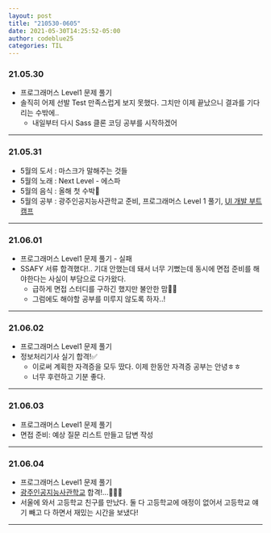 ```yaml
---
layout: post
title: "210530-0605"
date: 2021-05-30T14:25:52-05:00
author: codeblue25
categories: TIL
---
```


<h3>21.05.30</h3>

- 프로그래머스 Level1 문제 풀기
- 솔직히 어제 선발 Test 만족스럽게 보지 못했다. 그치만 이제 끝났으니 결과를 기다리는 수밖에..
  - 내일부터 다시 Sass 클론 코딩 공부를 시작하겠어

---

<h3>21.05.31</h3>

- 5월의 도서 : 마스크가 말해주는 것들
- 5월의 노래 : Next Level - 에스파
- 5월의 음식 : 올해 첫 수박🍉
- 5월의 공부 : 광주인공지능사관학교 준비, 프로그래머스 Level 1 풀기, [UI 개발 부트캠프](https://edu.goorm.io/lecture/25681/%EA%B9%80%EB%B2%84%EA%B7%B8%EC%9D%98-ui-%EA%B0%9C%EB%B0%9C-%EB%B6%80%ED%8A%B8%EC%BA%A0%ED%94%84-%EA%B2%BD%EB%A0%A5%EA%B0%99%EC%9D%80-%EC%8B%A0%EC%9E%85%EC%9C%BC%EB%A1%9C-%EB%A0%88%EB%B2%A8%EC%97%85)

---

<h3>21.06.01</h3>

- 프로그래머스 Level1 문제 풀기 - 실패
- SSAFY 서류 합격했다!.. 기대 안했는데 돼서 너무 기뻤는데 동시에 면접 준비를 해야한다는 사실이 부담으로 다가왔다.
  - 급하게 면접 스터디를 구하긴 했지만 불안한 맘🤸‍♂️
  - 그럼에도 해야할 공부를 미루지 않도록 하자..!

---

<h3>21.06.02</h3>

- 프로그래머스 Level1 문제 풀기
- 정보처리기사 실기 합격!✅
  - 이로써 계획한 자격증을 모두 땄다. 이제 한동안 자격증 공부는 안녕ㅎㅎ
  - 너무 후련하고 기분 좋다.

---

<h3>21.06.03</h3>

- 프로그래머스 Level1 문제 풀기
- 면접 준비: 예상 질문 리스트 만들고 답변 작성

---

<h3>21.06.04</h3>

- 프로그래머스 Level1 문제 풀기
- [광주인공지능사관학교](https://aischool.likelion.net/) 합격!...🤸‍♂️🤭
- 서울에 와서 고등학교 친구를 만났다. 둘 다 고등학교에 애정이 없어서 고등학교 얘기 빼고 다 하면서 재밌는 시간을 보냈다!

---
